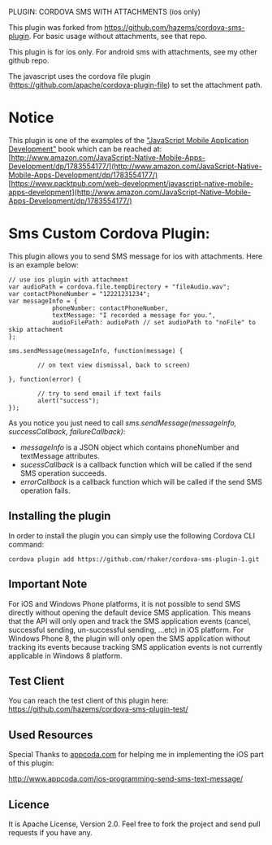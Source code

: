 PLUGIN: CORDOVA SMS WITH ATTACHMENTS (ios only)

This plugin was forked from https://github.com/hazems/cordova-sms-plugin. For basic usage without attachments, see that repo.

This plugin is for ios only. For android sms with attachments, see my other github repo.

The javascript uses the cordova file plugin (https://github.com/apache/cordova-plugin-file) to set the attachment path.

Notice
====================
This plugin is one of the examples of the ["JavaScript Mobile Application Development"](https://www.packtpub.com/web-development/javascript-native-mobile-apps-development) book which can be reached at: <br> 
[http://www.amazon.com/JavaScript-Native-Mobile-Apps-Development/dp/1783554177/](http://www.amazon.com/JavaScript-Native-Mobile-Apps-Development/dp/1783554177/) <br>
[https://www.packtpub.com/web-development/javascript-native-mobile-apps-development](http://www.amazon.com/JavaScript-Native-Mobile-Apps-Development/dp/1783554177/) 

Sms Custom Cordova Plugin:
====================
This plugin allows you to send SMS message for ios with attachments. Here is an example below:

	// use ios plugin with attachment					
	var audioPath = cordova.file.tempDirectory + "fileAudio.wav";					
	var contactPhoneNumber = "12221231234";
	var messageInfo = {
				phoneNumber: contactPhoneNumber,
				textMessage: "I recorded a message for you.",
				audioFilePath: audioPath // set audioPath to "noFile" to skip attachment
	};

	sms.sendMessage(messageInfo, function(message) {
						
			// on text view dismissal, back to screen)					
						
	}, function(error) {
						
			// try to send email if text fails
			alert("success");
	});
	
As you notice you just need to call *sms.sendMessage(messageInfo, successCallback, failureCallback)*:

 * *messageInfo* is a JSON object which contains phoneNumber and textMessage attributes.
 * *sucessCallback* is a callback function which will be called if the send SMS operation succeeds.
 * *errorCallback* is a callback function which will be called if the send SMS operation fails.

Installing the plugin
---
In order to install the plugin you can simply use the following Cordova CLI command: 
	
	cordova plugin add https://github.com/rhaker/cordova-sms-plugin-1.git

Important Note
---
For iOS and Windows Phone platforms, it is not possible to send SMS directly without opening the default device SMS application. This means that the API will only open and track the SMS application events (cancel, successful sending, un-successful sending, ...etc) in iOS platform. For Windows Phone 8, the plugin will only open the SMS application without tracking its events because tracking SMS application events is not currently applicable in Windows 8 platform.

Test Client
---
You can reach the test client of this plugin here:
 [https://github.com/hazems/cordova-sms-plugin-test/ ](https://github.com/hazems/cordova-sms-plugin-test/)

Used Resources
---
Special Thanks to [appcoda.com]() for helping me in implementing the iOS part of this plugin:

[http://www.appcoda.com/ios-programming-send-sms-text-message/ ](http://www.appcoda.com/ios-programming-send-sms-text-message/)

Licence
---
It is Apache License, Version 2.0. Feel free to fork the project and send pull requests if you have any.
 
